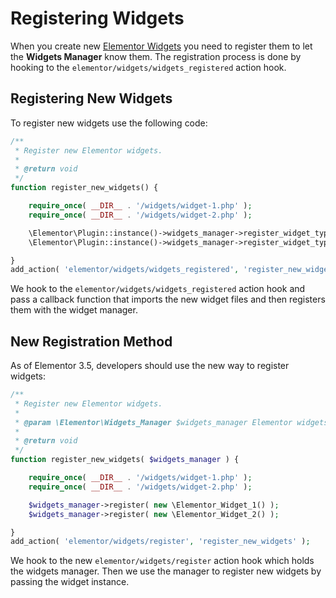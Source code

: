 # Registering Widgets

When you create new [Elementor Widgets](/widgets/) you need to register them to let the **Widgets Manager** know them. The registration process is done by hooking to the `elementor/widgets/widgets_registered` action hook.

## Registering New Widgets

To register new widgets use the following code:

```php
/**
 * Register new Elementor widgets.
 *
 * @return void
 */
function register_new_widgets() {

	require_once( __DIR__ . '/widgets/widget-1.php' );
	require_once( __DIR__ . '/widgets/widget-2.php' );

	\Elementor\Plugin::instance()->widgets_manager->register_widget_type( new \Elementor_Widget_1() );
	\Elementor\Plugin::instance()->widgets_manager->register_widget_type( new \Elementor_Widget_2() );

}
add_action( 'elementor/widgets/widgets_registered', 'register_new_widgets' );
```

We hook to the `elementor/widgets/widgets_registered` action hook and pass a callback function that imports the new widget files and then registers them with the widget manager.

## New Registration Method

As of Elementor 3.5, developers should use the new way to register widgets:

```php
/**
 * Register new Elementor widgets.
 *
 * @param \Elementor\Widgets_Manager $widgets_manager Elementor widgets manager.
 *
 * @return void
 */
function register_new_widgets( $widgets_manager ) {

	require_once( __DIR__ . '/widgets/widget-1.php' );
	require_once( __DIR__ . '/widgets/widget-2.php' );

	$widgets_manager->register( new \Elementor_Widget_1() );
	$widgets_manager->register( new \Elementor_Widget_2() );

}
add_action( 'elementor/widgets/register', 'register_new_widgets' );
```

We hook to the new `elementor/widgets/register` action hook which holds the widgets manager. Then we use the manager to register new widgets by passing the widget instance.
